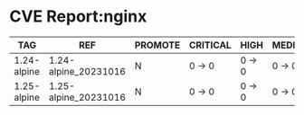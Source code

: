 # CVE Report:nginx
|     TAG     |         REF          | PROMOTE | CRITICAL |  HIGH  | MEDIUM |  LOW   | UNKNOWN |
|-------------|----------------------|---------|----------|--------|--------|--------|---------|
| 1.24-alpine | 1.24-alpine_20231016 | N       | 0 -> 0   | 0 -> 0 | 0 -> 0 | 0 -> 0 | 0 -> 0  |
| 1.25-alpine | 1.25-alpine_20231016 | N       | 0 -> 0   | 0 -> 0 | 0 -> 0 | 0 -> 0 | 0 -> 0  |
